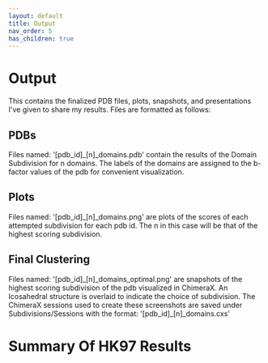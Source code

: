 ```yaml
---
layout: default
title: Output
nav_order: 5
has_children: true
---
```


# Output

This contains the finalized PDB files, plots, snapshots, and presentations I've given to share my results.
Files are formatted as follows:

## PDBs
Files named: '[pdb_id]_[n]_domains.pdb' contain the results of the Domain Subdivision for n domains.
The labels of the domains are assigned to the b-factor values of the pdb for convenient visualization.

## Plots
Files named: '[pdb_id]_[n]_domains.png' are plots of the scores of each attempted subdivision for each pdb id.
The n in this case will be that of the highest scoring subdivision.

## Final Clustering
Files named: '[pdb_id]\_[n]\_domains_optimal.png' are snapshots of the highest scoring subdivision of the pdb
visualized in ChimeraX. An Icosahedral structure is overlaid to indicate the choice of subdivision. The ChimeraX sessions
used to create these screenshots are saved under Subdivisions/Sessions with the format: '[pdb_id]_[n]_domains.cxs'


# Summary Of HK97 Results

<object data="./Presentations/HK97_Results.pdf" width="1000" height="1000" type='application/pdf'></object>


